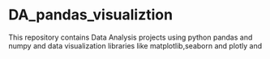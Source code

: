 # DA_pandas_visualiztion
This repository contains Data Analysis projects using python pandas and numpy and data visualization libraries like matplotlib,seaborn and plotly and 
